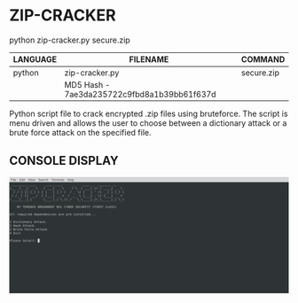 # ZIP-CRACKER
python zip-cracker.py secure.zip

| LANGUAGE | FILENAME | COMMAND |
|--------  |--------- |---------|
| python | zip-cracker.py | secure.zip|
| |MD5 Hash - 7ae3da235722c9fbd8a1b39bb61f637d |

Python script file to crack encrypted .zip files using bruteforce. 
The script is menu driven and allows the user to choose between a dictionary attack or a brute force attack on the specified file.

## CONSOLE DISPLAY
![Screenshot](picture1.png) 
